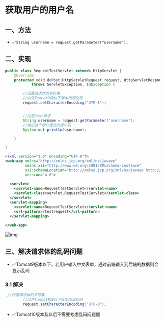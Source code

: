 # 获取用户的用户名

## 一、方法

- ✅`String username = request.getParameter("username");`

## 二、实现

```java
public class RequestTestServlet extends HttpServlet {
    @Override
    protected void doPost(HttpServletRequest request, HttpServletResponse response)
            throws ServletException, IOException {

        //设置请求体的字符集
        //以免Tomcat9级以下版本出现乱码
        request.setCharacterEncoding("UTF-8");


        //这是Post请求
        String username = request.getParameter("username");
        //输出这个用户提交的用户名
        System.out.println(username);

    }

}
```

```xml
<?xml version="1.0" encoding="UTF-8"?>
<web-app xmlns="http://xmlns.jcp.org/xml/ns/javaee"
         xmlns:xsi="http://www.w3.org/2001/XMLSchema-instance"
         xsi:schemaLocation="http://xmlns.jcp.org/xml/ns/javaee http://xmlns.jcp.org/xml/ns/javaee/web-app_4_0.xsd"
         version="4.0">
  
  <servlet>
    <servlet-name>RequestTestServlet</servlet-name>
    <servlet-class>servlet.RequestTestServlet</servlet-class>
  </servlet>
  <servlet-mapping>
    <servlet-name>RequestTestServlet</servlet-name>
    <url-pattern>/testrequest</url-pattern>
  </servlet-mapping>
  
</web-app>
```



![img](https://gitee.com/xleixz/CloudNotes-Images/raw/master/Typora-Images/20220424162231.png)

## 三、解决请求体的乱码问题

- ✅Tomcat9版本以下，若用户输入中文表单，通过前端输入到后端的数据则会显示乱码

### 3.1 解决

```java
 //设置请求体的字符集
        //以免Tomcat9级以下版本出现乱码
        request.setCharacterEncoding("UTF-8");
```

- ✅Tomcat10版本及以后不需要考虑乱码问题题